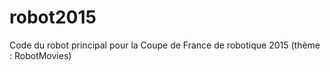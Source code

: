 robot2015
=========

Code du robot principal pour la Coupe de France de robotique 2015 (thème : RobotMovies)
